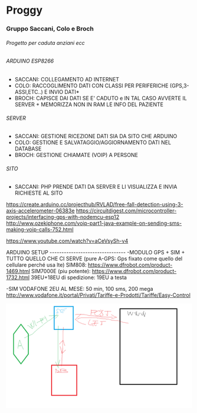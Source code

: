 # Proggy

### Gruppo Saccani, Colo e Broch

###### Progetto per caduta anziani ecc

###### ARDUINO ESP8266
  - SACCANI: COLLEGAMENTO AD INTERNET 
  - COLO: RACCOGLIMENTO DATI CON CLASSI PER PERIFERICHE (GPS,3-ASSI,ETC..) E INVIO DATI*
  - BROCH: CAPISCE DAI DATI SE E' CADUTO e IN TAL CASO AVVERTE IL SERVER + MEMORIZZA NON IN RAM LE INFO DEL PAZIENTE

###### SERVER
  - SACCANI: GESTIONE RICEZIONE DATI SIA DA SITO CHE ARDUINO
  - COLO: GESTIONE E SALVATAGGIO/AGGIORNAMENTO DATI NEL DATABASE
  - BROCH: GESTIONE CHIAMATE (VOIP) A PERSONE 

###### SITO
  - SACCANI: PHP PRENDE DATI DA SERVER E LI VISUALIZZA E INVIA RICHIESTE AL SITO 



https://create.arduino.cc/projecthub/RVLAD/free-fall-detection-using-3-axis-accelerometer-06383e
https://circuitdigest.com/microcontroller-projects/interfacing-gps-with-nodemcu-esp12
http://www.ozekiphone.com/voip-part1-java-example-on-sending-sms-making-voip-calls-752.html

https://www.youtube.com/watch?v=aCeVsySh-v4

ARDUINO SETUP --------------------------------
-MODULO GPS + SIM + TUTTO QUELLO CHE CI SERVE (pure A-GPS: Gps fixato come quello del cellulare perché usa lte)
SIM808: https://www.dfrobot.com/product-1469.html
SIM7000E (piu potente): https://www.dfrobot.com/product-1732.html
39EU+18EU di spedizione: 19EU a testa

-SIM VODAFONE 2EU AL MESE: 50 min, 100 sms, 200 mega
http://www.vodafone.it/portal/Privati/Tariffe-e-Prodotti/Tariffe/Easy-Control



![Schema](/Schema.png)
